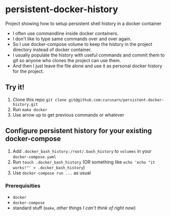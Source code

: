 # persistent-docker-history
Project showing how to setup persistent shell history in a docker container

- I often use commandline inside docker containers.  
- I don't like to type same commands over and over again.  
- So I use docker-compose volume to keep the history in the project directory instead of docker container.
- I usually populate the history with useful commands and commit them to git so anyone who clones the project can use them.  
- And then I just leave the file alone and use it as personal docker history for the project.

## Try it!

1. Clone this repo `git clone git@github.com:curusarn/persistent-docker-history.git`
1. Run `make docker`
1. Use arrow up to get previous commands or whatever

## Configure persistent history for your existing docker-compose

1. Add `.docker_bash_history:/root/.bash_history` to `volumes` in your `docker-compose.yaml`
1. Run `touch .docker_bash_history` (OR something like `echo 'echo "it works!"' > .docker_bash_history`)
1. Use `docker-compose run ...` as usual

### Prerequisities

- `docker`
- `docker-compose`
- standard stuff (`make`, *other things I can't think of right now*)
